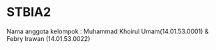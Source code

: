 # STBIA2
Nama anggota kelompok :  Muhammad Khoirul Umam(14.01.53.0001) &amp; Febry Irawan (14.01.53.0022)
